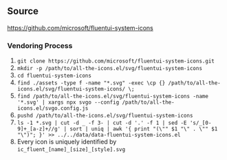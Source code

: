 ## Source

https://github.com/microsoft/fluentui-system-icons

### Vendoring Process

1. `git clone https://github.com/microsoft/fluentui-system-icons.git`
2. `mkdir -p /path/to/all-the-icons.el/svg/fluentui-system-icons`
3. `cd fluentui-system-icons`
4. `find ./assets -type f -name "*.svg" -exec \cp {} /path/to/all-the-icons.el/svg/fluentui-system-icons/ \;`
5. `find /path/to/all-the-icons.el/svg/fluentui-system-icons -name '*.svg' | xargs npx svgo --config /path/to/all-the-icons.el/svgo.config.js`
6. `pushd /path/to/all-the-icons.el/svg/fluentui-system-icons`
7. `ls -1 *.svg | cut -d _ -f 3- | cut -d '.' -f 1 | sed -E 's/_[0-9]+_[a-z]+//g' | sort | uniq | awk '{ print "(\"" $1 "\" . \"" $1 "\")"; }' >> ../../data/data-fluentui-system-icons.el`
8. Every icon is uniquely identified by `ic_fluent_[name]_[size]_[style].svg`
